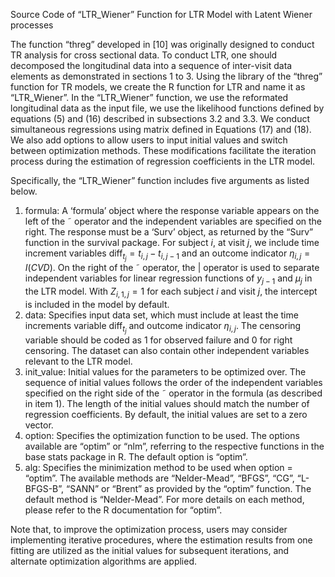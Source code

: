 Source Code of “LTR_Wiener” Function for LTR Model with Latent Wiener processes

The function “threg” developed in [10] was originally designed to conduct TR analysis for cross sectional data. 
To conduct LTR, one should decomposed the longitudinal data into a sequence of inter-visit data elements as demonstrated in sections 1 to 3. 
Using the library of the “threg” function for TR models, we create the R function for LTR and name it as “LTR_Wiener”. 
In the “LTR_Wiener” function, we use the reformated longitudinal data as the input file, 
we use the likelihood functions defined by equations (5) and (16) described in subsections 3.2 and 3.3. 
We conduct simultaneous regressions using matrix defined in Equations (17) and (18). 
We also add options to allow users to input initial values and switch between optimization methods. 
These modifications facilitate the iteration process during the estimation of regression coefficients in the LTR model.

Specifically, the “LTR_Wiener” function includes five arguments as listed below.

1. formula: A ‘formula’ object where the response variable appears on the left of the ˜ operator and the independent variables are specified on the right. 
   The response must be a ‘Surv’ object, as returned by the “Surv” function in the survival package. 
   For subject $i$, at visit $j$, we include time increment variables diff$_{t_j} = t_{i,j} − t_{i,j−1}$ and an outcome indicator $\eta_{i,j} = I(CVD)$. 
   On the right of the ˜ operator, the | operator is used to separate independent variables for linear regression functions of $y_{j−1}$ and $\mu_j$ in the LTR model. 
   With $Z_{i,1,j}=1$ for each subject $i$ and visit $j$, the intercept is included in the model by default. 
2. data: Specifies input data set, which must include at least the time increments variable diff$_{t_j}$ and outcome indicator $\eta_{i,j}$. 
   The censoring variable should be coded as 1 for observed failure and 0 for right censoring. 
   The dataset can also contain other independent variables relevant to the LTR model. 
3. init_value: Initial values for the parameters to be optimized over. 
   The sequence of initial values follows the order of the independent variables specified on the right side of the ˜ operator in the formula (as described in item 1). 
   The length of the initial values should match the number of regression coefficients. 
   By default, the initial values are set to a zero vector. 
4. option: Specifies the optimization function to be used. The options available are “optim” or “nlm”, referring to the respective functions in the base stats package in R. 
   The default option is “optim”. 
5. alg: Specifies the minimization method to be used when option = “optim”. 
   The available methods are “Nelder-Mead”, “BFGS”, “CG”, “L-BFGS-B”, “SANN” or “Brent” as provided by the “optim” function. The default method is “Nelder-Mead”. 
   For more details on each method, please refer to the R documentation for “optim”.

Note that, to improve the optimization process, users may consider implementing iterative procedures, 
where the estimation results from one fitting are utilized as the initial values for subsequent iterations, 
and alternate optimization algorithms are applied.
